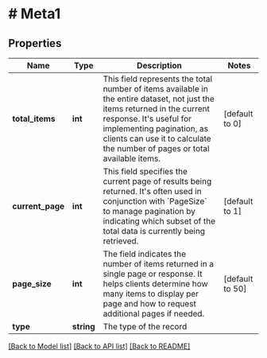 # # Meta1

## Properties

Name | Type | Description | Notes
------------ | ------------- | ------------- | -------------
**total_items** | **int** | This field represents the total number of items available in the entire dataset, not just the items returned in the current response. It&#39;s useful for implementing pagination, as clients can use it to calculate the number of pages or total available items. | [default to 0]
**current_page** | **int** | This field specifies the current page of results being returned. It&#39;s often used in conjunction with &#x60;PageSize&#x60; to manage pagination by indicating which subset of the total data is currently being retrieved. | [default to 1]
**page_size** | **int** | The field indicates the number of items returned in a single page or response. It helps clients determine how many items to display per page and how to request additional pages if needed. | [default to 50]
**type** | **string** | The type of the record |

[[Back to Model list]](../../README.md#models) [[Back to API list]](../../README.md#endpoints) [[Back to README]](../../README.md)
